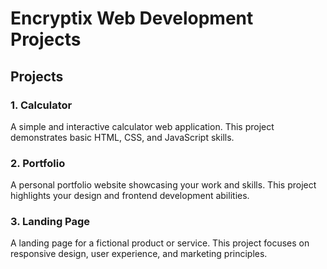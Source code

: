 # Encryptix Web Development Projects

## Projects

### 1. Calculator
A simple and interactive calculator web application. This project demonstrates basic HTML, CSS, and JavaScript skills.

### 2. Portfolio
A personal portfolio website showcasing your work and skills. This project highlights your design and frontend development abilities.

### 3. Landing Page
A landing page for a fictional product or service. This project focuses on responsive design, user experience, and marketing principles.

